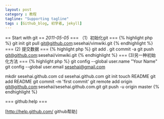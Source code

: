 ```yaml
---
layout: post
category : 教程
tagline: "Supporting tagline"
tags : [Github_blog, 初学者, jekyll]
---
```


== Start with git ==
_2011-05-05_
=== （1）初始化git ===
{% highlight php %}
git init
git pull git@github.com:sesehai/vimwiki.git
{% endhighlight %}
=== (2) 提交数据 ===
{% highlight php %}
git add .
git commit -a
git push git@github.com:sesehai/vimwiki.git
{% endhighlight %}
=== (3)另一种初始化方法 ===
{% highlight php %}
git config --global user.name "Your Name"
git config --global user.email sesehai@gmail.com

mkdir sesehai.github.com
cd sesehai.github.com 
git init
touch README
git add README
git commit -m 'first commit'
git remote add origin git@github.com:sesehai/sesehai.github.com.git
git push -u origin master
{% endhighlight %}


=== github:help ===

[http://help.github.com/ github帮助]


